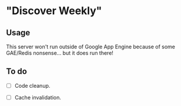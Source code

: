 # "Discover Weekly"

## Usage

This server won't run outside of Google App Engine because of some GAE/Redis nonsense... but it does run there!

## To do

- [ ] Code cleanup.

- [ ] Cache invalidation.

